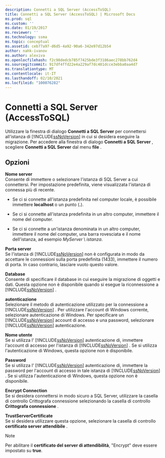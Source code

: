 ```yaml
---
description: Connetti a SQL Server (AccessToSQL)
title: Connetti a SQL Server (AccessToSQL) | Microsoft Docs
ms.prod: sql
ms.custom: ''
ms.date: 01/19/2017
ms.reviewer: ''
ms.technology: ssma
ms.topic: conceptual
ms.assetid: ceb77a97-d6d5-4a92-90a6-342e97d12b54
author: nahk-ivanov
ms.author: alexiva
ms.openlocfilehash: f2c98dedcb785f7425bde3f3186aec278bb762d4
ms.sourcegitcommit: 917df4ffd22e4a229af7dc481dcce3ebba0aa4d7
ms.translationtype: MT
ms.contentlocale: it-IT
ms.lasthandoff: 02/10/2021
ms.locfileid: "100076282"
---
```

# <a name="connect-to-sql-server-accesstosql"></a>Connetti a SQL Server (AccessToSQL)
Utilizzare la finestra di dialogo **Connetti a SQL Server** per connettersi all'istanza di [!INCLUDE[ssNoVersion](../../includes/ssnoversion-md.md)] in cui si desidera eseguire la migrazione. Per accedere alla finestra di dialogo **Connetti a SQL Server** , scegliere **Connetti a SQL Server** dal menu **file** .  
  
## <a name="options"></a>Opzioni  
**Nome server**  
Consente di immettere o selezionare l'istanza di SQL Server a cui connettersi. Per impostazione predefinita, viene visualizzata l'istanza di connessa più di recente.  
  
-   Se ci si connette all'istanza predefinita nel computer locale, è possibile immettere **localhost** o un punto (**.**).  
  
-   Se ci si connette all'istanza predefinita in un altro computer, immettere il nome del computer.  
  
-   Se ci si connette a un'istanza denominata in un altro computer, immettere il nome del computer, una barra rovesciata e il nome dell'istanza, ad esempio *MyServer* \\ *istanza*.  
  
**Porta server**  
Se l'istanza di [!INCLUDE[ssNoVersion](../../includes/ssnoversion-md.md)] non è configurata in modo da accettare le connessioni sulla porta predefinita (1433), immettere il numero di porta. In caso contrario, lasciare vuoto questo valore.  
  
**Database**  
Consente di specificare il database in cui eseguire la migrazione di oggetti e dati. Questa opzione non è disponibile quando si esegue la riconnessione a [!INCLUDE[ssNoVersion](../../includes/ssnoversion-md.md)] .  
  
**autenticazione**  
Selezionare il metodo di autenticazione utilizzato per la connessione a [!INCLUDE[ssNoVersion](../../includes/ssnoversion-md.md)] . Per utilizzare l'account di Windows corrente, selezionare autenticazione di Windows. Per specificare un [!INCLUDE[ssNoVersion](../../includes/ssnoversion-md.md)] account di accesso e una password, selezionare [!INCLUDE[ssNoVersion](../../includes/ssnoversion-md.md)] autenticazione.  
  
**Nome utente**  
Se si utilizza l' [!INCLUDE[ssNoVersion](../../includes/ssnoversion-md.md)] autenticazione di, immettere l'account di accesso per l'istanza di [!INCLUDE[ssNoVersion](../../includes/ssnoversion-md.md)] . Se si utilizza l'autenticazione di Windows, questa opzione non è disponibile.  
  
**Password**  
Se si utilizza l' [!INCLUDE[ssNoVersion](../../includes/ssnoversion-md.md)] autenticazione di, immettere la password per l'account di accesso in tale istanza di [!INCLUDE[ssNoVersion](../../includes/ssnoversion-md.md)] . Se si utilizza l'autenticazione di Windows, questa opzione non è disponibile.  
  
**Encrypt Connection**  
Se si desidera connettersi in modo sicuro a SQL Server, utilizzare la casella di controllo Crittografa connessione selezionando la casella di controllo **Crittografa connessione** .  
  
**TrustServerCertificate**  
Se si desidera utilizzare questa opzione, selezionare la casella di controllo **certificato server attendibile** .  
  
> [!NOTE]  
> Per abilitare il **certificato del server di attendibilità**, "Encrypt" deve essere impostato su **true**.  
  
